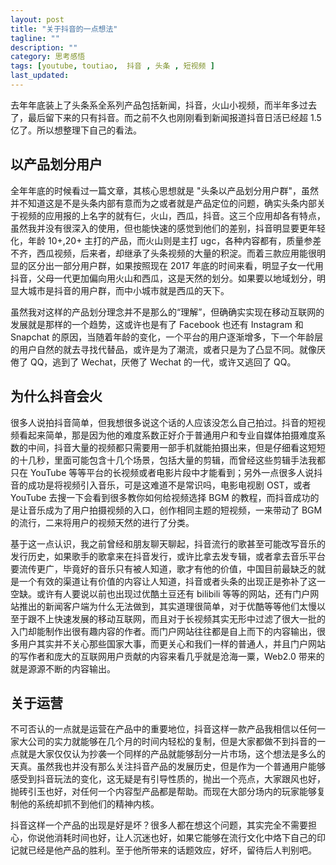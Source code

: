 ```yaml
---
layout: post
title: "关于抖音的一点想法"
tagline: ""
description: ""
category: 思考感悟
tags: [youtube, toutiao,  抖音 , 头条 , 短视频 ]
last_updated:
---
```


去年年底装上了头条系全系列产品包括新闻，抖音，火山小视频，而半年多过去了，最后留下来的只有抖音。而之前不久也刚刚看到新闻报道抖音日活已经超 1.5 亿了。所以想整理下自己的看法。

## 以产品划分用户
全年年底的时候看过一篇文章，其核心思想就是 "头条以产品划分用户群"，虽然并不知道这是不是头条内部有意而为之或者就是产品定位的问题，确实头条内部关于视频的应用报的上名字的就有仨，火山，西瓜，抖音。这三个应用却各有特点，虽然我并没有很深入的使用，但也能快速的感觉到他们的差别，抖音明显要更年轻化，年龄 10+,20+ 主打的产品，而火山则是主打 ugc，各种内容都有，质量参差不齐，西瓜视频，后来者，却继承了头条视频的大量的积淀。而着三款应用能很明显的区分出一部分用户群，如果按照现在 2017 年底的时间来看，明显子女一代用抖音，父母一代更加偏向用火山和西瓜，这是天然的划分。如果要以地域划分，明显大城市是抖音的用户群，而中小城市就是西瓜的天下。

虽然我对这样的产品划分理念并不是那么的“理解”，但确确实实现在移动互联网的发展就是那样的一个趋势，这或许也是有了 Facebook 也还有 Instagram 和 Snapchat 的原因，当随着年龄的变化，一个平台的用户逐渐增多，下一个年龄层的用户自然的就去寻找代替品，或许是为了潮流，或者只是为了凸显不同。就像厌倦了 QQ，逃到了 Wechat，厌倦了 Wechat 的一代，或许又逃回了 QQ。


## 为什么抖音会火

很多人说拍抖音简单，但我想很多说这个话的人应该没怎么自己拍过。抖音的短视频看起来简单，那是因为他的难度系数正好介于普通用户和专业自媒体拍摄难度系数的中间，抖音大量的视频都只需要用一部手机就能拍摄出来，但是仔细看这短短的十几秒，里面可能包含十几个场景，包括大量的剪辑，而曾经这些剪辑手法我都只在 YouTube 等等平台的长视频或者电影片段中才能看到；另外一点很多人说抖音的成功是将视频引入音乐，可是这难道不是常识吗，电影电视剧 OST，或者 YouTube 去搜一下会看到很多教你如何给视频选择 BGM 的教程，而抖音成功的是让音乐成为了用户拍摄视频的入口，创作相同主题的短视频，一来带动了 BGM 的流行，二来将用户的视频天然的进行了分类。

基于这一点认识，我之前曾经和朋友聊天聊起，抖音流行的歌甚至可能改写音乐的发行历史，如果歌手的歌拿来在抖音发行，或许比拿去发专辑，或者拿去音乐平台要流传更广，毕竟好的音乐只有被人知道，歌才有他的价值，中国目前最缺乏的就是一个有效的渠道让有价值的内容让人知道，抖音或者头条的出现正是弥补了这一空缺。或许有人要说以前也出现过优酷土豆还有 bilibili 等等的网站，还有门户网站推出的新闻客户端为什么无法做到，其实道理很简单，对于优酷等等他们太慢以至于跟不上快速发展的移动互联网，而且对于长视频其实无形中过滤了很大一批的入门却能制作出很有趣内容的作者。而门户网站往往都是自上而下的内容输出，很多用户其实并不关心那些国家大事，而更关心和我们一样的普通人，并且门户网站的写作者和庞大的互联网用户贡献的内容来看几乎就是沧海一粟，Web2.0 带来的就是源源不断的内容输出。

## 关于运营
不可否认的一点就是运营在产品中的重要地位，抖音这样一款产品我相信以任何一家大公司的实力就能够在几个月的时间内轻松的复制，但是大家都做不到抖音的一点就是大家仅仅认为抄袭一个同样的产品就能够刮分一片市场，这个想法是多么的天真。虽然我也并没有那么关注抖音产品的发展历史，但是作为一个普通用户能够感受到抖音玩法的变化，这无疑是有引导性质的，抛出一个亮点，大家跟风也好，抛砖引玉也好，对任何一个内容型产品都是帮助。而现在大部分场内的玩家能够复制他的系统却抓不到他们的精神内核。

抖音这样一个产品的出现是好是坏？很多人都在想这个问题，其实完全不需要担心，你说他消耗时间也好，让人沉迷也好，如果它能够在流行文化中烙下自己的印记就已经是他产品的胜利。至于他所带来的话题效应，好坏，留待后人判别吧。
